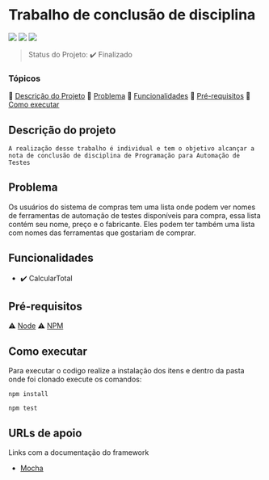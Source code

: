 <h1>Trabalho de conclusão de disciplina</h1>

<p align="justify">
<img src="https://img.shields.io/static/v1?label=Node&message=18.8&color&style=for-the-badge&logo=nodedotjs"/>
<img src="https://img.shields.io/static/v1?label=npm&message=9.8.1&color=crimson&style=for-the-badge&logo=npm"/>
<img src="https://img.shields.io/static/v1?label=JavaScript&message=ECMAScript 2020&color=yellow&style=for-the-badge&logo=javascript"/>
</p>

>Status do Projeto:  :heavy_check_mark: Finalizado

### Tópicos
:small_blue_diamond: [Descrição do Projeto](#descrição-do-projeto)
:small_blue_diamond: [Problema](#problema)
:small_blue_diamond: [Funcionalidades](#funcionalidades)
:small_blue_diamond: [Pré-requisitos](#pré-requisitos)
:small_blue_diamond: [Como executar](#como-executar)

## Descrição do projeto

<p align="justify">

    A realização desse trabalho é individual e tem o objetivo alcançar a nota de conclusão de disciplina de Programação para Automação de Testes

</p>

## Problema

<p align="justify">

   Os usuários do sistema de compras tem uma lista onde podem ver nomes de ferramentas de automação de testes disponíveis para compra, essa lista contém seu nome, preço e o fabricante. Eles podem ter também uma lista com nomes das ferramentas que gostariam de comprar. 
   
</p>

## Funcionalidades

- :heavy_check_mark: CalcularTotal


## Pré-requisitos

:warning: [Node](https://nodejs.org/en/download)
:warning: [NPM](https://docs.npmjs.com/downloading-and-installing-node-js-and-npm)



## Como executar

Para executar o codigo realize a instalação dos itens e dentro da pasta onde foi clonado execute os comandos:

``````
npm install
``````

``````
npm test
``````

## URLs de apoio

Links com a documentação do framework

- [Mocha](https://mochajs.org/)